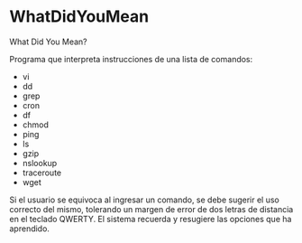 # WhatDidYouMean
What Did You Mean?

Programa que interpreta instrucciones de una lista de comandos:

- vi
- dd
- grep
- cron
- df
- chmod
- ping
- ls
- gzip
- nslookup
- traceroute
- wget

Si el usuario se equivoca al ingresar un comando, se debe sugerir el uso correcto del mismo, tolerando un margen de error de dos letras de distancia en el teclado QWERTY.
El sistema recuerda y resugiere las opciones que ha aprendido.
